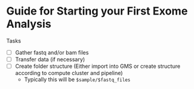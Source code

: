 # Guide for Starting your First Exome Analysis

Tasks
- [ ] Gather fastq and/or bam files
- [ ] Transfer data (if necessary)
- [ ] Create folder structure (Either import into GMS or create structure according to compute cluster and pipeline)
  - Typically this will be `$sample/$fastq_files`

